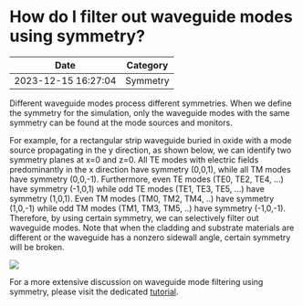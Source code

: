 # How do I filter out waveguide modes using symmetry?

| Date       | Category    |
|------------|-------------|
| 2023-12-15 16:27:04 | Symmetry |


Different waveguide modes process different symmetries. When we define the symmetry for the simulation, only the waveguide modes with the same symmetry can be found at the mode sources and monitors.

For example, for a rectangular strip waveguide buried in oxide with a mode source propagating in the y direction, as shown below, we can identify two symmetry planes at x=0 and z=0. All TE modes with electric fields predominantly in the x direction have symmetry (0,0,1), while all TM modes have symmetry (0,0,-1). Furthermore, even TE modes (TE0, TE2, TE4, …) have symmetry (-1,0,1) while odd TE modes (TE1, TE3, TE5, …) have symmetry (1,0,1). Even TM modes (TM0, TM2, TM4, ..) have symmetry (1,0,-1) while odd TM modes (TM1, TM3, TM5, ..) have symmetry (-1,0,-1). Therefore, by using certain symmetry, we can selectively filter out waveguide modes. Note that when the cladding and substrate materials are different or the waveguide has a nonzero sidewall angle, certain symmetry will be broken.

![](/uploads/waveguide-1.png)

For a more extensive discussion on waveguide mode filtering using symmetry, please visit the dedicated [tutorial](https://www.flexcompute.com/tidy3d/examples/notebooks/Symmetry/).